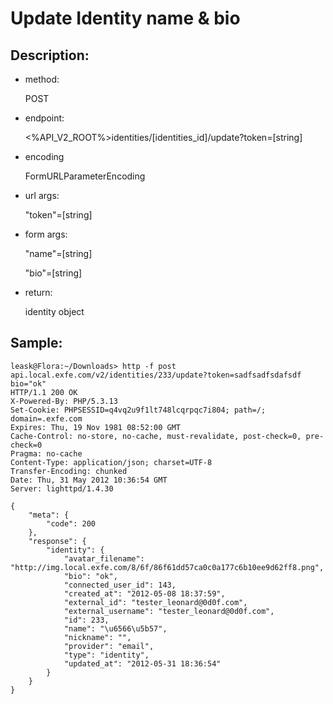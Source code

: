 Update Identity name & bio
===
Description:
---

* method:

	POST
* endpoint:

	<%API_V2_ROOT%>identities/[identities_id]/update?token=[string]
* encoding

	FormURLParameterEncoding
* url args:

	"token"=[string]
* form args:

	"name"=[string]
	
	"bio"=[string]
* return:
	
	identity object

Sample:
---
	leask@Flora:~/Downloads> http -f post api.local.exfe.com/v2/identities/233/update?token=sadfsadfsdafsdf bio="ok"
	HTTP/1.1 200 OK
	X-Powered-By: PHP/5.3.13
	Set-Cookie: PHPSESSID=q4vq2u9f1lt748lcqrpqc7i804; path=/; domain=.exfe.com
	Expires: Thu, 19 Nov 1981 08:52:00 GMT
	Cache-Control: no-store, no-cache, must-revalidate, post-check=0, pre-check=0
	Pragma: no-cache
	Content-Type: application/json; charset=UTF-8
	Transfer-Encoding: chunked
	Date: Thu, 31 May 2012 10:36:54 GMT
	Server: lighttpd/1.4.30

	{
	    "meta": {
	        "code": 200
	    }, 
	    "response": {
	        "identity": {
	            "avatar_filename": "http://img.local.exfe.com/8/6f/86f61dd57ca0c0a177c6b10ee9d62ff8.png", 
	            "bio": "ok", 
	            "connected_user_id": 143, 
	            "created_at": "2012-05-08 18:37:59", 
	            "external_id": "tester_leonard@0d0f.com", 
	            "external_username": "tester_leonard@0d0f.com", 
	            "id": 233, 
	            "name": "\u6566\u5b57", 
	            "nickname": "", 
	            "provider": "email", 
	            "type": "identity", 
	            "updated_at": "2012-05-31 18:36:54"
	        }
	    }
	}
